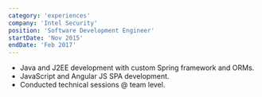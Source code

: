 ```yaml
---
category: 'experiences'
company: 'Intel Security'
position: 'Software Development Engineer'
startDate: 'Nov 2015'
endDate: 'Feb 2017'
---
```


* Java and J2EE development with custom Spring framework and ORMs.
* JavaScript and Angular JS SPA development.
* Conducted technical sessions @ team level.
